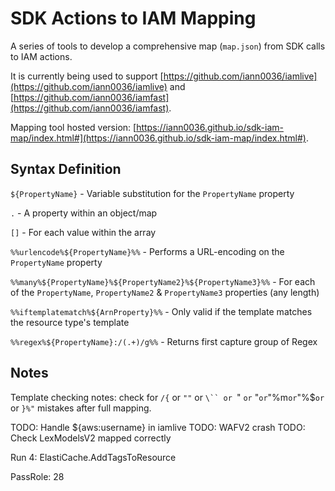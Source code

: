 # SDK Actions to IAM Mapping

A series of tools to develop a comprehensive map (`map.json`) from SDK calls to IAM actions.

It is currently being used to support [https://github.com/iann0036/iamlive](https://github.com/iann0036/iamlive) and [https://github.com/iann0036/iamfast](https://github.com/iann0036/iamfast).

Mapping tool hosted version: [https://iann0036.github.io/sdk-iam-map/index.html#](https://iann0036.github.io/sdk-iam-map/index.html#).

## Syntax Definition

`${PropertyName}` - Variable substitution for the `PropertyName` property

`.` - A property within an object/map

`[]` - For each value within the array

`%%urlencode%${PropertyName}%%` - Performs a URL-encoding on the `PropertyName` property

`%%many%${PropertyName}%${PropertyName2}%${PropertyName3}%%` - For each of the `PropertyName`, `PropertyName2` & `PropertyName3` properties (any length)

`%%iftemplatematch%${ArnProperty}%%` - Only valid if the template matches the resource type's template

`%%regex%${PropertyName}:/(.+)/g%%` - Returns first capture group of Regex

## Notes

Template checking notes: check for `/{` or `""` or `\`` or `" ` or ` "` or `"%m` or `"%$` or ` or `}%"` mistakes after full mapping.

TODO: Handle ${aws:username} in iamlive
TODO: WAFV2 crash
TODO: Check LexModelsV2 mapped correctly

Run 4: ElastiCache.AddTagsToResource

PassRole: 28
